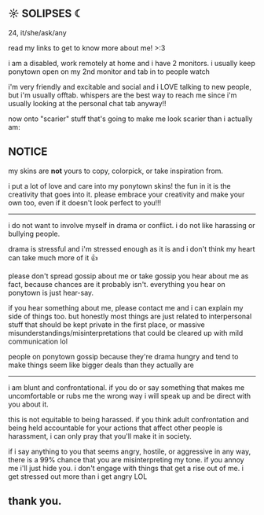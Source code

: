 ## ☼ SOLIPSES ☾

24, it/she/ask/any

read my links to get to know more about me! >:3 

i am a disabled, work remotely at home and i have 2 monitors. i usually keep ponytown open on my 2nd monitor and tab in to people watch

i'm very friendly and excitable and social and i LOVE talking to new people, but i'm usually offtab. whispers are the best way to reach me since i'm usually looking at the personal chat tab anyway!!

now onto "scarier" stuff that's going to make me look scarier than i actually am:

## NOTICE

my skins are **not** yours to copy, colorpick, or take inspiration from.

i put a lot of love and care into my ponytown skins! the fun in it is the creativity that goes into it. please embrace your creativity and make your own too, even if it doesn't look perfect to you!!!

---

i do not want to involve myself in drama or conflict. i do not like harassing or bullying people.

drama is stressful and i'm stressed enough as it is and i don't think my heart can take much more of it 👍

please don't spread gossip about me or take gossip you hear about me as fact, because chances are it probably isn't. everything you hear on ponytown is just hear-say.

if you hear something about me, please contact me and i can explain my side of things too. but honestly most things are just related to interpersonal stuff that should be kept private in the first place, or massive misunderstandings/misinterpretations that could be cleared up with mild communication lol

people on ponytown gossip because they're drama hungry and tend to make things seem like bigger deals than they actually are

---

i am blunt and confrontational. if you do or say something that makes me uncomfortable or rubs me the wrong way i will speak up and be direct with you about it. 

this is not equitable to being harassed. if you think adult confrontation and being held accountable for your actions that affect other people is harassment, i can only pray that you'll make it in society.

if i say anything to you that seems angry, hostile, or aggressive in any way, there is a 99% chance that you are misinterpreting my tone. if you annoy me i'll just hide you. i don't engage with things that get a rise out of me. i get stressed out more than i get angry LOL

## thank you.
